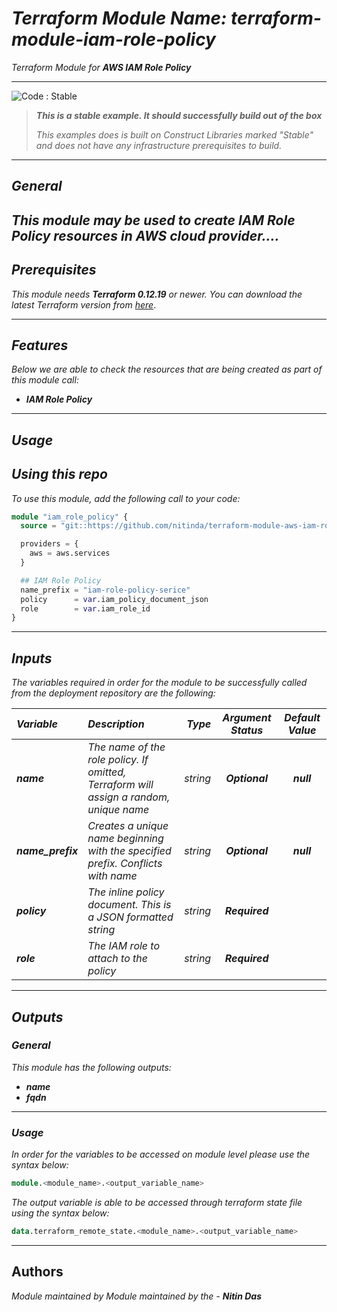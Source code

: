# _Terraform Module Name: terraform-module-iam-role-policy_


_Terraform Module for_ **_AWS IAM Role Policy_**


<!--BEGIN STABILITY BANNER-->
---

![_Code : Stable_](https://img.shields.io/badge/Code-Stable-brightgreen?style=for-the-badge&logo=github)

> **_This is a stable example. It should successfully build out of the box_**
>
> _This examples does is built on Construct Libraries marked "Stable" and does not have any infrastructure prerequisites to build._

---
<!--END STABILITY BANNER-->

## _General_

_This module may be used to create_ **_IAM Role Policy_** _resources in AWS cloud provider...._
---


## _Prerequisites_

_This module needs_ **_Terraform 0.12.19_** _or newer._
_You can download the latest Terraform version from_ [_here_](https://www.terraform.io/downloads.html).


---

## _Features_

_Below we are able to check the resources that are being created as part of this module call:_

* **_IAM Role Policy_**


---

## _Usage_

## _Using this repo_

_To use this module, add the following call to your code:_

```tf
module "iam_role_policy" {
  source = "git::https://github.com/nitinda/terraform-module-aws-iam-role-policy.git?ref=terraform-12/master"

  providers = {
    aws = aws.services
  }

  ## IAM Role Policy
  name_prefix = "iam-role-policy-serice"
  policy      = var.iam_policy_document_json
  role        = var.iam_role_id
}
```
---

## _Inputs_

_The variables required in order for the module to be successfully called from the deployment repository are the following:_


|**_Variable_** | **_Description_** | **_Type_** | **_Argument Status_** | **_Default Value_** |
|:----|:----|-----:|:---:|:---:|
| **_name_** | _The name of the role policy. If omitted, Terraform will assign a random, unique name_ | _string_ | **_Optional_** | **_null_** |
| **_name\_prefix_** | _Creates a unique name beginning with the specified prefix. Conflicts with name_ | _string_ | **_Optional_** | **_null_** |
| **_policy_** | _The inline policy document. This is a JSON formatted string_ | _string_ | **_Required_** |
| **_role_** | _The IAM role to attach to the policy_ | _string_ | **_Required_** |


---

## _Outputs_

### _General_

_This module has the following outputs:_

* **_name_**
* **_fqdn_**


---


### _Usage_

_In order for the variables to be accessed on module level please use the syntax below:_

```tf
module.<module_name>.<output_variable_name>
```

_The output variable is able to be accessed through terraform state file using the syntax below:_

```tf
data.terraform_remote_state.<module_name>.<output_variable_name>

```

---

## Authors
_Module maintained by Module maintained by the -_ **_Nitin Das_**
